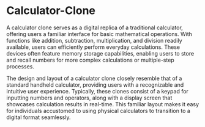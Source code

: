 # Calculator-Clone
A calculator clone serves as a digital replica of a traditional calculator, offering users a familiar interface for basic mathematical operations. With functions like addition, subtraction, multiplication, and division readily available, users can efficiently perform everyday calculations. 
These devices often feature memory storage capabilities, enabling users to store and recall numbers for more complex calculations or multiple-step processes.

The design and layout of a calculator clone closely resemble that of a standard handheld calculator, providing users with a recognizable and intuitive user experience. Typically, these clones consist of a keypad for inputting numbers and operators, along with a display screen that showcases calculation results in real-time. This familiar layout makes it easy for individuals accustomed to using physical calculators to transition to a digital format seamlessly.
